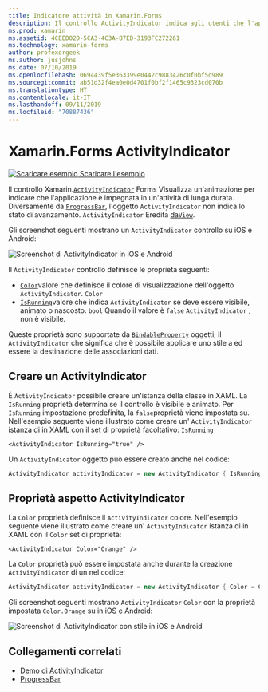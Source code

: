 ```yaml
---
title: Indicatore attività in Xamarin.Forms
description: Il controllo ActivityIndicator indica agli utenti che l'applicazione è impegnata in un'attività di lunga durata, senza fornire indicazioni sullo stato di avanzamento. Questo articolo illustra come usare un ActivityIndicator in XAML e codice.
ms.prod: xamarin
ms.assetid: 4CEED02D-5CA3-4C3A-B7ED-3193FC272261
ms.technology: xamarin-forms
author: profexorgeek
ms.author: jusjohns
ms.date: 07/10/2019
ms.openlocfilehash: 0694439f5e363399e0442c9883426c0f0bf5d989
ms.sourcegitcommit: ab51d32f4ea0e0d4701f0bf2f1465c9323cd070b
ms.translationtype: HT
ms.contentlocale: it-IT
ms.lasthandoff: 09/11/2019
ms.locfileid: "70887436"
---
```

# <a name="xamarinforms-activityindicator"></a>Xamarin.Forms ActivityIndicator
[![Scaricare esempio](~/media/shared/download.png) Scaricare l'esempio](https://docs.microsoft.com/samples/xamarin/xamarin-forms-samples/userinterface-activityindicatordemos/)

Il controllo Xamarin.[`ActivityIndicator`](xref:Xamarin.Forms.ActivityIndicator) Forms Visualizza un'animazione per indicare che l'applicazione è impegnata in un'attività di lunga durata. Diversamente da [`ProgressBar`](xref:Xamarin.Forms.ProgressBar), l'oggetto `ActivityIndicator` non indica lo stato di avanzamento. `ActivityIndicator` Eredita [da`View`](xref:Xamarin.Forms.View).

Gli screenshot seguenti mostrano un `ActivityIndicator` controllo su iOS e Android:

![Screenshot di ActivityIndicator in iOS e Android](activityindicator-images/activityindicators-default.png "Screenshot di ActivityIndicator in iOS e Android")

Il `ActivityIndicator` controllo definisce le proprietà seguenti:

* [`Color`](xref:Xamarin.Forms.ActivityIndicator.Color)valore che definisce il colore di visualizzazione dell'oggetto `ActivityIndicator`. `Color`
* [`IsRunning`](xref:Xamarin.Forms.ActivityIndicator.IsRunning)valore che indica `ActivityIndicator` se deve essere visibile, animato o nascosto. `bool` Quando il valore è `false` `ActivityIndicator` , non è visibile.

Queste proprietà sono supportate da [`BindableProperty`](xref:Xamarin.Forms.BindableProperty) oggetti, il `ActivityIndicator` che significa che è possibile applicare uno stile a ed essere la destinazione delle associazioni dati.

## <a name="create-an-activityindicator"></a>Creare un ActivityIndicator

È `ActivityIndicator` possibile creare un'istanza della classe in XAML. La `IsRunning` proprietà determina se il controllo è visibile e animato. Per `IsRunning` impostazione predefinita, la `false`proprietà viene impostata su. Nell'esempio seguente viene illustrato come creare un' `ActivityIndicator` istanza di in XAML con il set di proprietà facoltativo: `IsRunning`

```xaml
<ActivityIndicator IsRunning="true" />
```

Un `ActivityIndicator` oggetto può essere creato anche nel codice:

```csharp
ActivityIndicator activityIndicator = new ActivityIndicator { IsRunning = true };
```

## <a name="activityindicator-appearance-properties"></a>Proprietà aspetto ActivityIndicator

La `Color` proprietà definisce il `ActivityIndicator` colore. Nell'esempio seguente viene illustrato come creare un' `ActivityIndicator` istanza di in XAML con il `Color` set di proprietà:

```xaml
<ActivityIndicator Color="Orange" />
```

La `Color` proprietà può essere impostata anche durante la creazione `ActivityIndicator` di un nel codice:

```csharp
ActivityIndicator activityIndicator = new ActivityIndicator { Color = Color.Orange };
```

Gli screenshot seguenti mostrano `ActivityIndicator` `Color` con la proprietà impostata `Color.Orange` su in iOS e Android:

![Screenshot di ActivityIndicator con stile in iOS e Android](activityindicator-images/activityindicators-styled.png "Screenshot di ActivityIndicator con stile in iOS e Android")

## <a name="related-links"></a>Collegamenti correlati

* [Demo di ActivityIndicator](https://docs.microsoft.com/samples/xamarin/xamarin-forms-samples/userinterface-activityindicatordemos/)
* [ProgressBar](~/xamarin-forms/user-interface/progressbar.md)
